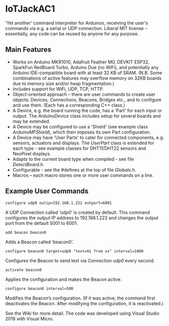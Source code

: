 # IoTJackAC1

'Yet another' command interpreter for Arduinos, receiving the user's commands via e.g. a serial or UDP connection.
Liberal MIT license – essentially, any code can be reused by anyone for any purpose.


## Main Features

* Works on Arduino MKR1010, Adafruit Feather M0, DEVKIT ESP32, SparkFun RedBoard Turbo, Arduino Due (no WiFi), and potentially any Arduino IDE-compatible board with at least 32 KB of SRAM. (N.B. Some combinations of active features may overflow memory on 32KB boards due to memory size and/or heap fragmentation.)
* Includes support for WiFi, UDP, TCP, HTTP.
* Object-oriented approach – there are user commands to create user objects: Devices, Connections, Beacons, Bridges etc., and to configure and use them. (Each has a corresponding C++ class.)
* A Device, e.g. the board running the code, has a 'Part' for each input or output. The *ArduinoDevice* class includes setup for several boards and may be extended.
* A Device may be configured to use a 'Shield' (see example class *ArduinoMFShield*), which then imposes its own Part configuration.
* A Device may have 'User Parts' to cater for connected components, e.g. sensors, actuators and displays. The *UserPart* class is extended for each type - see example classes for DHT11/DHT22 sensors and NeoPixel displays.
* Adapts to the current board type when compiled - see file *DetectBoard.h*.
* Configurable - see the #defines at the top of file *Globals.h*.
* Macros – each macro stores one or more user commands on a line.


## Example User Commands

	configure udp0 outip=192.168.1.222 outport=6001
A UDP Connection called ‘udp0’ is created by default. This command configures the output IP address to 192.168.1.222 and changes the output port from the default 5001 to 6001.

	add beacon beacon0
Adds a Beacon called ‘beacon0’.

	configure beacon0 target=udp0 "text=Hi from xx" interval=1000
Configures the Beacon to send text via Connection *udp0* every second.

	activate beacon0
Applies the configuration and makes the Beacon active.

	configure beacon0 interval=500
Modifies the Beacon’s configuration. (If it was active, the command first deactivates the Beacon. After modifying the configuration, it is reactivated.)


See the Wiki for more detail.
The code was developed using Visual Studio 2019 with Visual Micro.

